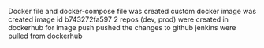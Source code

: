 Docker file and docker-compose file was created 
custom docker image was created
image id b743272fa597
2 repos (dev, prod) were created in dockerhub for image push
pushed the changes to github
jenkins were pulled from dockerhub
